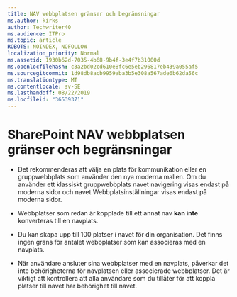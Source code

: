 ```yaml
---
title: NAV webbplatsen gränser och begränsningar
ms.author: kirks
author: Techwriter40
ms.audience: ITPro
ms.topic: article
ROBOTS: NOINDEX, NOFOLLOW
localization_priority: Normal
ms.assetid: 1930b62d-7035-4b68-9b4f-3e4f7b31000d
ms.openlocfilehash: c3a2bd02cd610e8fc6e5eb296817eb439a055af5
ms.sourcegitcommit: 1d98db8acb9959aba3b5e308a567ade6b62da56c
ms.translationtype: MT
ms.contentlocale: sv-SE
ms.lasthandoff: 08/22/2019
ms.locfileid: "36539371"
---
```

# <a name="sharepoint-hub-site-limits-and-restrictions"></a>SharePoint NAV webbplatsen gränser och begränsningar

- Det rekommenderas att välja en plats för kommunikation eller en gruppwebbplats som använder den nya moderna mallen. Om du använder ett klassiskt gruppwebbplats navet navigering visas endast på moderna sidor och navet Webbplatsinställningar visas endast på moderna sidor.

- Webbplatser som redan är kopplade till ett annat nav **kan inte** konverteras till en navplats. 

- Du kan skapa upp till 100 platser i navet för din organisation. Det finns ingen gräns för antalet webbplatser som kan associeras med en navplats.

- När användare ansluter sina webbplatser med en navplats, påverkar det inte behörigheterna för navplatsen eller associerade webbplatser. Det är viktigt att kontrollera att alla användare som du tillåter för att koppla platser till navet har behörighet till navet.



